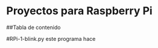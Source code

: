 Proyectos para Raspberry Pi 
===========================

##Tabla de contenido

#RPi-1-blink.py
este programa hace
